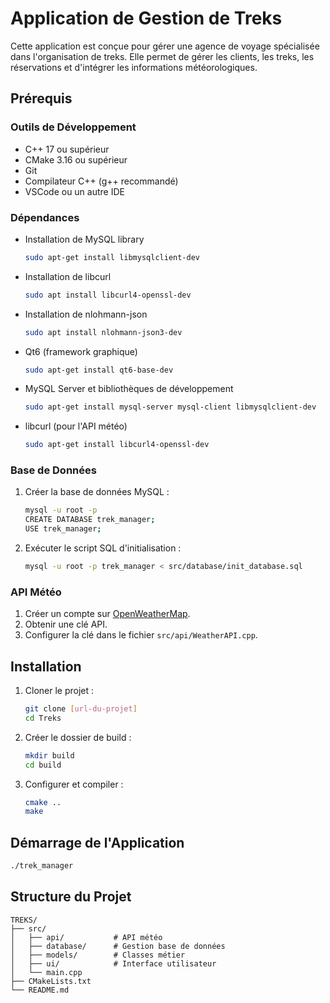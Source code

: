 # Application de Gestion de Treks

Cette application est conçue pour gérer une agence de voyage spécialisée dans l'organisation de treks. Elle permet de gérer les clients, les treks, les réservations et d'intégrer les informations météorologiques.

## Prérequis

### Outils de Développement

- C++ 17 ou supérieur
- CMake 3.16 ou supérieur
- Git
- Compilateur C++ (g++ recommandé)
- VSCode ou un autre IDE

### Dépendances

- Installation de MySQL library
  ```bash
  sudo apt-get install libmysqlclient-dev
  ```
- Installation de libcurl
  ```bash
  sudo apt install libcurl4-openssl-dev
  ```
- Installation de nlohmann-json
  ```bash
  sudo apt install nlohmann-json3-dev
  ```
- Qt6 (framework graphique)
  ```bash
  sudo apt-get install qt6-base-dev
  ```
- MySQL Server et bibliothèques de développement
  ```bash
  sudo apt-get install mysql-server mysql-client libmysqlclient-dev
  ```
- libcurl (pour l'API météo)
  ```bash
  sudo apt-get install libcurl4-openssl-dev
  ```

### Base de Données

1. Créer la base de données MySQL :
   ```bash
   mysql -u root -p
   CREATE DATABASE trek_manager;
   USE trek_manager;
   ```

2. Exécuter le script SQL d'initialisation :
   ```bash
   mysql -u root -p trek_manager < src/database/init_database.sql
   ```

### API Météo

1. Créer un compte sur [OpenWeatherMap](https://openweathermap.org/api).
2. Obtenir une clé API.
3. Configurer la clé dans le fichier `src/api/WeatherAPI.cpp`.

## Installation

1. Cloner le projet :
   ```bash
   git clone [url-du-projet]
   cd Treks
   ```

2. Créer le dossier de build :
   ```bash
   mkdir build
   cd build
   ```

3. Configurer et compiler :
   ```bash
   cmake ..
   make
   ```

## Démarrage de l'Application

```bash
./trek_manager
```

## Structure du Projet

```
TREKS/
├── src/
│   ├── api/           # API météo
│   ├── database/      # Gestion base de données
│   ├── models/        # Classes métier
│   ├── ui/            # Interface utilisateur
│   └── main.cpp
├── CMakeLists.txt
└── README.md
```

